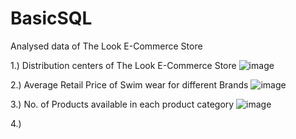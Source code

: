 # BasicSQL
Analysed data of The Look E-Commerce Store

1.) Distribution centers of The Look E-Commerce Store
![image](https://user-images.githubusercontent.com/100945160/156816039-10e5cc7f-ea89-42eb-b8cc-d40d823c648f.png)


2.) Average Retail Price of Swim wear for different Brands 
![image](https://user-images.githubusercontent.com/100945160/156815888-800021c8-bc0a-4f57-94ce-0b8b47178526.png)


3.) No. of Products available in each product category
![image](https://user-images.githubusercontent.com/100945160/156816210-a2e41142-359e-4e0f-99e4-1b1d23dfc310.png)


4.)
